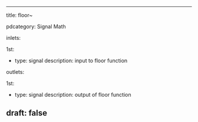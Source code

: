 --- 


title: floor~

pdcategory: Signal Math

inlets:

  1st:
  - type: signal
    description: input to floor function

outlets:

  1st:
  - type: signal
    description: output of floor function







draft: false
---